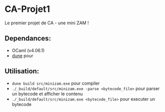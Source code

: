 # CA-Projet1
Le premier projet de CA - une mini ZAM !

## Dependances:
* OCaml (v4.06.1)
* [dune](https://github.com/ocaml/dune) pour

## Utilisation:
* `dune build src/minizam.exe` pour compiler
* `./_build/default/src/minizam.exe -parse <bytecode_file>` pour parser un bytecode et afficher le contenu
* `./_build/default/src/minizam.exe <bytecode_file>` pour executer un bytecode
